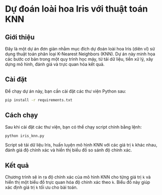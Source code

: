 # Dự đoán loài hoa Iris với thuật toán KNN

## Giới thiệu
Đây là một dự án đơn giản nhằm mục đích dự đoán loài hoa Iris (diên vĩ) sử dụng thuật toán phân loại K-Nearest Neighbors (KNN). Dự án này minh họa các bước cơ bản trong một quy trình học máy, từ tải dữ liệu, tiền xử lý, xây dựng mô hình, đánh giá và trực quan hóa kết quả.

## Cài đặt
Để chạy dự án này, bạn cần cài đặt các thư viện Python sau:

```bash
pip install -r requirements.txt
```

## Cách chạy
Sau khi cài đặt các thư viện, bạn có thể chạy script chính bằng lệnh:

```bash
python iris_knn.py
```

Script sẽ tải dữ liệu Iris, huấn luyện mô hình KNN với các giá trị `k` khác nhau, đánh giá độ chính xác và hiển thị biểu đồ so sánh độ chính xác.

## Kết quả
Chương trình sẽ in ra độ chính xác của mô hình KNN cho từng giá trị `k` và hiển thị một biểu đồ trực quan hóa độ chính xác theo `k`. Biểu đồ này giúp xác định giá trị `k` tối ưu cho bài toán.